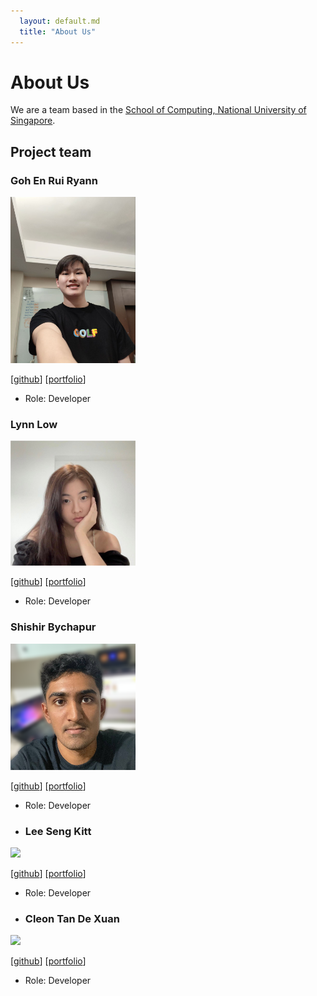 ```yaml
---
  layout: default.md
  title: "About Us"
---
```


# About Us

We are a team based in the [School of Computing, National University of Singapore](http://www.comp.nus.edu.sg).

## Project team

### Goh En Rui Ryann

<img src="images/ryamgoh.png" width="200px">

[[github](http://github.com/ryamgoh)]
[[portfolio](team/ryamgoh.md)]

* Role: Developer

### Lynn Low

<img src="images/lynnlow175.png" width="200px">

[[github](http://github.com/lynnlow175)]
[[portfolio](team/lynnlow175.md)]

* Role: Developer

### Shishir Bychapur

<img src="images/shishirbychapur.png" width="200px">

[[github](http://github.com/shishirbychapur)]
[[portfolio](team/shishirbychapur.md)]

* Role: Developer

* ### Lee Seng Kitt

<img src="images/bobscodedump.png" width="200px">

[[github](http://github.com/bobscodedump)]
[[portfolio](team/bobscodedump.md)]

* Role: Developer

* ### Cleon Tan De Xuan

<img src="images/cleon2.png" width="200px">

[[github](http://github.com/Cleon2)]
[[portfolio](team/cleon2.md)]

* Role: Developer
